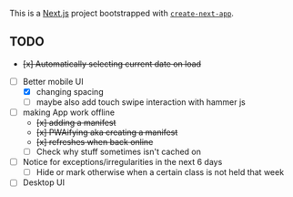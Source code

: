 This is a [Next.js](https://nextjs.org/) project bootstrapped with [`create-next-app`](https://github.com/vercel/next.js/tree/canary/packages/create-next-app).

## TODO

- ~~[x] Automatically selecting current date on load~~
- [ ] Better mobile UI
    - [x] changing spacing
    - [ ] maybe also add touch swipe interaction with hammer js
- [ ] making App work offline
    - ~~[x] adding a manifest~~
    - ~~[x] PWAifying aka creating a manifest~~
    - ~~[x] refreshes when back online~~ 
    - [ ] Check why stuff sometimes isn't cached on
- [ ] Notice for exceptions/irregularities in the next 6 days
    - [ ] Hide or mark otherwise when a certain class is not held that week
- [ ] Desktop UI
